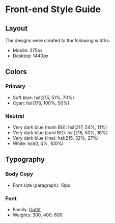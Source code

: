 # Front-end Style Guide

## Layout

The designs were created to the following widths:

- Mobile: 375px
- Desktop: 1440px

## Colors

### Primary
- Soft blue: hsl(215, 51%, 70%)
- Cyan: hsl(178, 100%, 50%)


### Neutral

- Very dark blue (main BG): hsl(217, 54%, 11%)
- Very dark blue (card BG): hsl(216, 50%, 16%)
- Very dark blue (line): hsl(215, 32%, 27%)
- White: hsl(0, 0%, 100%)


## Typography

### Body Copy

- Font size (paragraph): 18px

### Font

- Family: [Outfit](https://fonts.google.com/specimen/Outfit)
- Weights: 300, 400, 600
